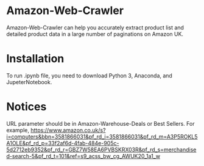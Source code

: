 # Amazon-Web-Crawler
Amazon-Web-Crawler can help you accurately extract product list and detailed product data in a large number of paginations on Amazon UK.
# Installation
To run .ipynb file, you need to download Python 3, Anaconda, and JupeterNotebook.
# Notices
URL parameter should be in Amazon-Warehouse-Deals or Best Sellers.
For example, https://www.amazon.co.uk/s?i=computers&bbn=3581866031&pf_rd_i=3581866031&pf_rd_m=A3P5ROKL5A1OLE&pf_rd_p=33f2af6d-4fab-484e-905c-5d2712eb9352&pf_rd_r=GBZ7W58EA6PVBSKRX03R&pf_rd_s=merchandised-search-5&pf_rd_t=101&ref=s9_acss_bw_cg_AWUK20_1a1_w
